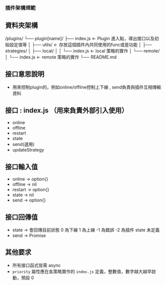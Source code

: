 ### 插件架構規範

## 資料夾架構
/plugins/
└── plugin[name]/
    ├── index.js                ← Plugin 進入點，導出接口以及初始設定值等
    │
    ├── utils/                  ← 存放這個插件內共同使用的func或是功能
    │
    ├── strategies/
    │   ├── local/
    │   │   └── index.js        ← local 策略的實作
    │   └── remote/
    │       └── index.js        ← remote 策略的實作
    └── README.md

## 接口意思說明
- 用來控制plugin的，例如online/offline控制上下線 , send負責與插件互相傳輸資料

## 接口 : index.js （用來負責外部引入使用）
- online
- offline
- restart
- state
- send(選用)
- updateStrategy

## 接口輸入值
- online    -> option{}
- offline   -> nil
- restart   -> option{}
- state     -> nil
- send      -> option{}

## 接口回傳值
- state     -> 會回傳目前狀態 0 為下線 1 為上線 -1 為錯誤 -2 為插件 state 未定義
- send      -> Promise<void>

## 其他要求
- 所有接口函式皆需 async
- `priority` 屬性應在各策略實作的 `index.js` 定義，整數值，數字越大越早啟動，預設 0
